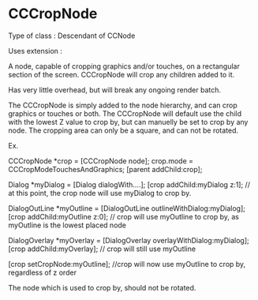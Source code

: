 CCCropNode
==========

Type of class  : Descendant of CCNode

Uses extension : <NONE>

A node, capable of cropping graphics and/or touches, on a rectangular section of the screen. CCCropNode will crop any children added to it.

Has very little overhead, but will break any ongoing render batch.

The CCCropNode is simply added to the node hierarchy, and can  crop graphics or touches or both.
The CCCropNode will default use the child with the lowest Z value to crop by, but can manuelly be set to crop by any node.
The cropping area can only be a square, and can not be rotated.

Ex.

CCCropNode *crop = [CCCropNode node];
crop.mode = CCCropModeTouchesAndGraphics;
[parent addChild:crop];

Dialog *myDialog = [Dialog dialogWith....];
[crop addChild:myDialog z:1];
// at this point, the crop node will use myDialog to crop by.

DialogOutLine *myOutline = [DialogOutLine outlineWithDialog:myDialog];
[crop addChild:myOutline z:0];
// crop will use myOutline to crop by, as myOutline is the lowest placed node

DialogOverlay *myOverlay = [DialogOverlay overlayWithDialog:myDialog];
[crop addChild:myOverlay];
// crop will still use myOutline

[crop setCropNode:myOutline];
//crop will now use myOutline to crop by, regardless of z order

The node which is used to crop by, should not be rotated.

